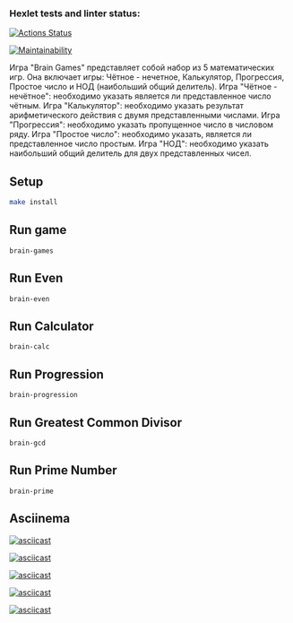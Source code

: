 ### Hexlet tests and linter status:
[![Actions Status](https://github.com/AntonLaoshi/frontend-project-44/actions/workflows/hexlet-check.yml/badge.svg)](https://github.com/AntonLaoshi/frontend-project-44/actions)

[![Maintainability](https://api.codeclimate.com/v1/badges/0b8f2febe4d6769a2a79/maintainability)](https://codeclimate.com/github/AntonLaoshi/frontend-project-44/maintainability)

Игра "Brain Games" представляет собой набор из 5 математических игр. Она включает игры: Чётное - нечетное, Калькулятор, Прогрессия, Простое число и НОД (наибольший общий делитель).
Игра "Чётное - нечётное": необходимо указать является ли представленное число чётным.
Игра "Калькулятор": необходимо указать результат арифметического действия с двумя представленными числами.
Игра "Прогрессия": необходимо указать пропущенное число в числовом ряду.
Игра "Простое число": необходимо указать, является ли представленное число простым.
Игра "НОД": необходимо указать наибольший общий делитель для двух представленных чисел.


## Setup

```bash
make install
```

## Run game

```
brain-games
```

## Run Even

```
brain-even
```

## Run Calculator

```
brain-calc
```

## Run Progression

```
brain-progression
```

## Run Greatest Common Divisor

```
brain-gcd
```

## Run Prime Number

```
brain-prime
```

## Asciinema

[![asciicast](https://asciinema.org/a/aRU0FLOblQjJQwT77s6NZSvK6.svg)](https://asciinema.org/a/aRU0FLOblQjJQwT77s6NZSvK6)

[![asciicast](https://asciinema.org/a/cGl3J2loSZCYTJIGqFVqn9aFG.svg)](https://asciinema.org/a/cGl3J2loSZCYTJIGqFVqn9aFG)

[![asciicast](https://asciinema.org/a/HVXCLpx9husqqa0DKP93WSQYj.svg)](https://asciinema.org/a/HVXCLpx9husqqa0DKP93WSQYj)

[![asciicast](https://asciinema.org/a/zT4UnFI5ArQGGX2pTHBrbyIyN.svg)](https://asciinema.org/a/zT4UnFI5ArQGGX2pTHBrbyIyN)

[![asciicast](https://asciinema.org/a/w55OQhAOog3LxYZyp2Fy5VvpX.svg)](https://asciinema.org/a/w55OQhAOog3LxYZyp2Fy5VvpX)